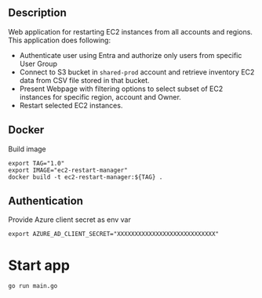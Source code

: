 ## Description

Web application for restarting EC2 instances from all accounts and regions.
This application does following:
* Authenticate user using Entra and authorize only users from specific User Group
* Connect to S3 bucket in  `shared-prod` account and retrieve inventory EC2 data from CSV file stored in that bucket. 
* Present Webpage with filtering options to select subset of EC2 instances for specific region, account and Owner.
* Restart selected EC2 instances.

## Docker

Build image

```
export TAG="1.0"
export IMAGE="ec2-restart-manager"
docker build -t ec2-restart-manager:${TAG} .
```

## Authentication
Provide Azure client secret as env var
```
export AZURE_AD_CLIENT_SECRET="XXXXXXXXXXXXXXXXXXXXXXXXXXXX"
```

# Start app
```
go run main.go
```